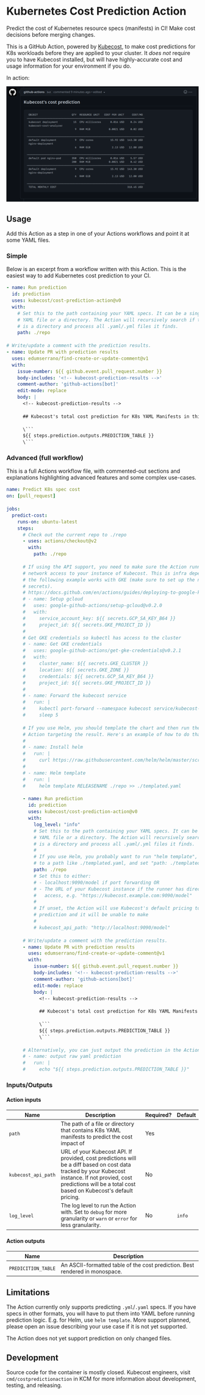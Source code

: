 # Kubernetes Cost Prediction Action

Predict the cost of Kubernetes resource specs (manifests) in CI! Make cost decisions before
merging changes.

This is a GitHub Action, powered by [Kubecost](https://docs.kubecost.com/install-and-configure/install), to make cost predictions for K8s
workloads before they are applied to your cluster. It _does not_ require you to
have Kubecost installed, but will have highly-accurate cost and usage
information for your environment if you do.

In action:

![](./media/actioncomment.png)

## Usage

Add this Action as a step in one of your Actions workflows and point it at some
YAML files.

### Simple

Below is an excerpt from a workflow written with this Action. This is the
easiest way to add Kubernetes cost prediction to your CI.

``` yaml
- name: Run prediction
  id: prediction
  uses: kubecost/cost-prediction-action@v0
  with:
    # Set this to the path containing your YAML specs. It can be a single
    # YAML file or a directory. The Action will recursively search if this
    # is a directory and process all .yaml/.yml files it finds.
    path: ./repo

# Write/update a comment with the prediction results.
- name: Update PR with prediction results
  uses: edumserrano/find-create-or-update-comment@v1
  with:
    issue-number: ${{ github.event.pull_request.number }}
    body-includes: '<!-- kubecost-prediction-results -->'
    comment-author: 'github-actions[bot]'
    edit-mode: replace
    body: |
      <!-- kubecost-prediction-results -->
      
      ## Kubecost's total cost prediction for K8s YAML Manifests in this PR

      \```
      ${{ steps.prediction.outputs.PREDICTION_TABLE }}
      \```
```

### Advanced (full workflow)

This is a full Actions workflow file, with commented-out sections and
explanations highlighting advanced features and some complex use-cases.

``` yaml
name: Predict K8s spec cost
on: [pull_request]

jobs:
  predict-cost:
    runs-on: ubuntu-latest
    steps:
      # Check out the current repo to ./repo
      - uses: actions/checkout@v2
        with:
          path: ./repo
          
      # If using the API support, you need to make sure the Action runner has
      # network access to your instance of Kubecost. This is infra dependent;
      # the following example works with GKE (make sure to set up the necessary
      # secrets).
      # https://docs.github.com/en/actions/guides/deploying-to-google-kubernetes-engine
      # - name: Setup gcloud
      #   uses: google-github-actions/setup-gcloud@v0.2.0
      #   with:
      #     service_account_key: ${{ secrets.GCP_SA_KEY_B64 }}
      #     project_id: ${{ secrets.GKE_PROJECT_ID }}
      # 
      # Get GKE credentials so kubectl has access to the cluster
      # - name: Get GKE credentials
      #   uses: google-github-actions/get-gke-credentials@v0.2.1
      #   with:
      #     cluster_name: ${{ secrets.GKE_CLUSTER }}
      #     location: ${{ secrets.GKE_ZONE }}
      #     credentials: ${{ secrets.GCP_SA_KEY_B64 }}
      #     project_id: ${{ secrets.GKE_PROJECT_ID }}
      # 
      # - name: Forward the kubecost service
      #   run: |
      #     kubectl port-forward --namespace kubecost service/kubecost-cost-analyzer 9090 &
      #     sleep 5
      
      # If you use Helm, you should template the chart and then run the Predict
      # Action targeting the result. Here's an example of how to do that.
      # 
      # - name: Install helm
      #   run: |
      #     curl https://raw.githubusercontent.com/helm/helm/master/scripts/get-helm-3 | bash
      # 
      # - name: Helm template
      #   run: |
      #     helm template RELEASENAME ./repo >> ./templated.yaml

      - name: Run prediction
        id: prediction
        uses: kubecost/cost-prediction-action@v0
        with:
          log_level: "info"
          # Set this to the path containing your YAML specs. It can be a single
          # YAML file or a directory. The Action will recursively search if this
          # is a directory and process all .yaml/.yml files it finds.
          # 
          # If you use Helm, you probably want to run "helm template", output
          # to a path like ./templated.yaml, and set "path: ./templated.yaml".
          path: ./repo
          # Set this to either:
          # - localhost:9090/model if port forwarding OR
          # - The URL of your Kubecost instance if the runner has direct network
          #   access, e.g. "https://kubecost.example.com:9090/model"
          #
          # If unset, the Action will use Kubecost's default pricing to make a
          # prediction and it will be unable to make
          #
          # kubecost_api_path: "http://localhost:9090/model"

      # Write/update a comment with the prediction results.
      - name: Update PR with prediction results
        uses: edumserrano/find-create-or-update-comment@v1
        with:
          issue-number: ${{ github.event.pull_request.number }}
          body-includes: '<!-- kubecost-prediction-results -->'
          comment-author: 'github-actions[bot]'
          edit-mode: replace
          body: |
            <!-- kubecost-prediction-results -->
            
            ## Kubecost's total cost prediction for K8s YAML Manifests in this PR

            \```
            ${{ steps.prediction.outputs.PREDICTION_TABLE }}
            \```

      # Alternatively, you can just output the prediction in the Action log.
      # - name: output raw yaml prediction
      #   run: |
      #     echo "${{ steps.prediction.outputs.PREDICTION_TABLE }}"
```

### Inputs/Outputs

#### Action inputs

| Name | Description | Required? | Default |
|------|-------------|-----------|---------|
| `path` | The path of a file or directory that contains K8s YAML manifests to predict the cost impact of | Yes | |
| `kubecost_api_path` | URL of your Kubecost API. If provided, cost predictions will be a diff based on cost data tracked by your Kubecost instance. If not provied, cost predictions will be a total cost based on Kubecost's default pricing. | No | |
| `log_level` | The log level to run the Action with. Set to `debug` for more granularity or `warn` or `error` for less granularity. | No | `info` |

#### Action outputs

| Name | Description |
|------|-------------|
| `PREDICITION_TABLE` | An ASCII-formatted table of the cost prediction. Best rendered in monospace. |

## Limitations

The Action currently only supports predicting `.yml`/`.yaml` specs. If you have
specs in other formats, you will have to put them into YAML before running
prediction logic. E.g. for Helm, use `helm template`. More support planned,
please open an issue describing your use case if it is not yet supported.

The Action does not yet support prediction on only changed files.

## Development

Source code for the container is mostly closed. Kubecost engineers, visit
`cmd/costpredictionaction` in KCM for more information about development, testing, and releasing.
